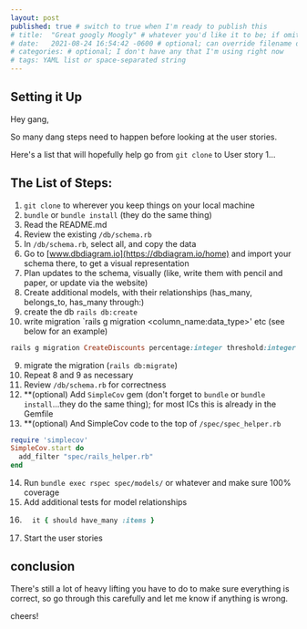 ```yaml
---
layout: post
published: true # switch to true when I'm ready to publish this
# title:  "Great googly Moogly" # whatever you'd like it to be; if omitted will default to file name title
# date:   2021-08-24 16:54:42 -0600 # optional; can override filename date to re-order articles; but it must contain all those different parts; -0600 is MST
# categories: # optional; I don't have any that I'm using right now
# tags: YAML list or space-separated string
---
```


## Setting it Up
Hey gang,

So many dang steps need to happen before looking at the user stories.

Here's a list that will hopefully help go from `git clone` to User story 1...

## The List of Steps:

1. `git clone` to wherever you keep things on your local machine
2. `bundle` or `bundle install` (they do the same thing)
3. Read the README.md
4. Review the existing `/db/schema.rb`
5. In `/db/schema.rb`, select all, and copy the data
6. Go to [www.dbdiagram.io](https://dbdiagram.io/home) and import your schema there, to get a visual representation
5. Plan updates to the schema, visually (like, write them with pencil and paper, or update via the website)
6. Create additional models, with their relationships (has_many, belongs_to, has_many through:)
7. create the db `rails db:create`
8. write migration `rails g migration <NameOfMigration> <column_name:data_type>' etc (see below for an example)

```ruby
rails g migration CreateDiscounts percentage:integer threshold:integer merchant:references
```
9. migrate the migration (`rails db:migrate`)
10. Repeat 8 and 9 as necessary
11. Review `/db/schema.rb` for correctness
12. **(optional) Add `SimpleCov` gem (don't forget to `bundle` or `bundle install`...they do the same thing); for most ICs this is already in the Gemfile
13. **(optional) And SimpleCov code to the top of `/spec/spec_helper.rb`

```ruby
require 'simplecov'
SimpleCov.start do
  add_filter "spec/rails_helper.rb"
end
```

14. Run `bundle exec rspec spec/models/` or whatever and make sure 100% coverage
15. Add additional tests for model relationships
16. ```ruby
      it { should have_many :items }
    ```
16. Start the user stories

## conclusion

There's still a lot of heavy lifting you have to do to make sure everything is correct, so go through this carefully and let me know if anything is wrong.

cheers!
